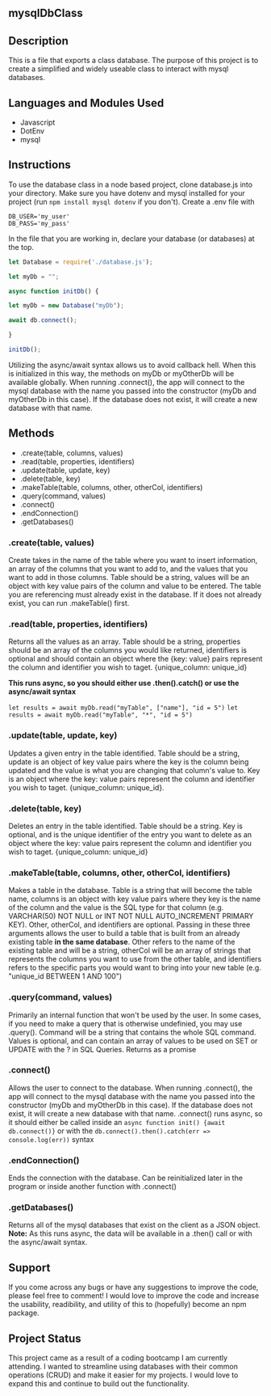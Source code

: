 ## mysqlDbClass

## Description
This is a file that exports a class database. The purpose of this project is to create a simplified and widely useable class to interact with mysql databases. 

## Languages and Modules Used
* Javascript
* DotEnv
* mysql

## Instructions
To use the database class in a node based project, clone database.js into your directory. Make sure you have dotenv and mysql installed for your project (run ```npm install mysql dotenv``` if you don't). Create a .env file with 
```
DB_USER='my_user'
DB_PASS='my_pass'
```
In the file that you are working in, declare your database (or databases) at the top.
```javascript
let Database = require('./database.js');

let myDb = "";

async function initDb() {

let myDb = new Database("myDb");

await db.connect();

}

initDb();
```
Utilizing the async/await syntax allows us to avoid callback hell. When this is initialized in this way, the methods on myDb or myOtherDb will be available globally. When running .connect(), the app will connect to the mysql database with the name you passed into the constructor (myDb and myOtherDb in this case). If the database does not exist, it will create a new database with that name. 

## Methods
* .create(table, columns, values)
* .read(table, properties, identifiers)
* .update(table, update, key)
* .delete(table, key)
* .makeTable(table, columns,  other, otherCol, identifiers)
* .query(command, values)
* .connect()
* .endConnection()
* .getDatabases()

### .create(table, values)
Create takes in the name of the table where you want to insert information, an array of the columns that you want to add to, and the values that you want to add in those columns. Table should be a string, values will be an object with key value pairs of the column and value to be entered. The table you are referencing must already exist in the database. If it does not already exist, you can run .makeTable() first.

### .read(table, properties, identifiers)
Returns all the values as an array. Table should be a string, properties should be an array of the columns you would like returned, identifiers is optional and should contain an object where the {key: value} pairs represent the column and identifier you wish to taget. {unique_column: unique_id}

**This runs async, so you should either use .then().catch() or use the async/await syntax** 

```let results = await myDb.read("myTable", ["name"], "id = 5")```
```let results = await myDb.read("myTable", "*", "id = 5")```

### .update(table, update, key)
Updates a given entry in the table identified. Table should be a string, update is an object of key value pairs where the key is the column being updated and the value is what you are changing that column's value to. Key is an object where the key: value pairs represent the column and identifier you wish to taget. {unique_column: unique_id}.

### .delete(table, key)
Deletes an entry in the table identified. Table should be a string. Key is optional, and is the unique identifier of the entry you want to delete as an object where the key: value pairs represent the column and identifier you wish to taget. {unique_column: unique_id}

### .makeTable(table, columns, other, otherCol, identifiers)
Makes a table in the database. Table is a string that will become the table name, columns is an object with key value pairs where they key is the name of the column and the value is the SQL type for that column (e.g. VARCHAR(50) NOT NULL or INT NOT NULL AUTO_INCREMENT PRIMARY KEY). Other, otherCol, and identifiers are optional.  Passing in these three arguments allows the user to build a table that is built from an already existing table **in the same database**. Other refers to the name of the existing table and will be a string, otherCol will be an array of strings that represents the columns you want to use from the other table, and identifiers refers to the specific parts you would want to bring into your new table (e.g. "unique_id BETWEEN 1 AND 100")

### .query(command, values)
Primarily an internal function that won't be used by the user. In some cases, if you need to make a query that is otherwise undefinied, you may use .query(). Command will be a string that contains the whole SQL command. Values is optional, and can contain an array of values to be used on SET or UPDATE with the ? in SQL Queries. Returns as a promise

### .connect()
Allows the user to connect to the database. When running .connect(), the app will connect to the mysql database with the name you passed into the constructor (myDb and myOtherDb in this case). If the database does not exist, it will create a new database with that name. .connect() runs async, so it should either be called inside an ```async function init() {await db.connect()}``` or with the ```db.connect().then().catch(err => console.log(err))``` syntax

### .endConnection()
Ends the connection with the database. Can be reinitialized later in the program or inside another function with .connect()

### .getDatabases()
Returns all of the mysql databases that exist on the client as a JSON object. **Note:** As this runs async, the data will be available in a .then() call or with the async/await syntax.

## Support
If you come across any bugs or have any suggestions to improve the code, please feel free to comment! I would love to improve the code and increase the usability, readibility, and utility of this to (hopefully) become an npm package. 

## Project Status
This project came as a result of a coding bootcamp I am currently attending. I wanted to streamline using databases with their common operations (CRUD) and make it easier for my projects. I would love to expand this and continue to build out the functionality. 
